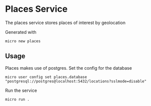 # Places Service

The places service stores places of interest by geolocation

Generated with

```
micro new places
```

## Usage

Places makes use of postgres. Set the config for the database

```
micro user config set places.database "postgresql://postgres@localhost:5432/locations?sslmode=disable"
```

Run the service

```
micro run .
```
